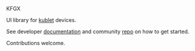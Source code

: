 KFGX 

UI library for [kublet](https://thekublet.com) devices. 

See developer [documentation](https://developers.thekublet.com) and community [repo](https://github.com/kublet/community) on how to get started.

Contributions welcome.
